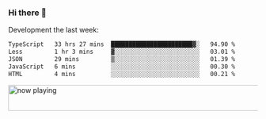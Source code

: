 ### Hi there 👋

Development the last week:
<!--START_SECTION:waka-->

```txt
TypeScript   33 hrs 27 mins  ███████████████████████▓░   94.90 %
Less         1 hr 3 mins     ▓░░░░░░░░░░░░░░░░░░░░░░░░   03.01 %
JSON         29 mins         ▒░░░░░░░░░░░░░░░░░░░░░░░░   01.39 %
JavaScript   6 mins          ░░░░░░░░░░░░░░░░░░░░░░░░░   00.30 %
HTML         4 mins          ░░░░░░░░░░░░░░░░░░░░░░░░░   00.21 %
```

<!--END_SECTION:waka-->

<!--
**JASONPANGGO/jasonpanggo** is a ✨ _special_ ✨ repository because its `README.md` (this file) appears on your GitHub profile.

Here are some ideas to get you started:

- 🔭 I’m currently working on ...
- 🌱 I’m currently learning ...
- 👯 I’m looking to collaborate on ...
- 🤔 I’m looking for help with ...
- 💬 Ask me about ...
- 📫 How to reach me: ...
- 😄 Pronouns: ...
- ⚡ Fun fact: ...
-->

<a href="https://volt.fm/user/q8yd9e79csfr57rt" target="_blank"><img src="https://spotify-badge-egoist.vercel.app/api/now-playing" width="540" height="52" alt="now playing"></a>
